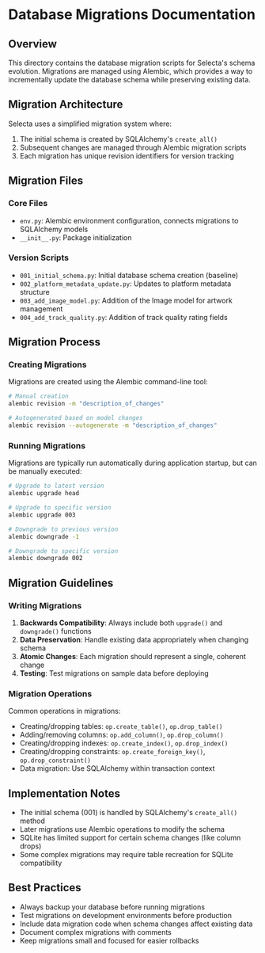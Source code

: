 # Database Migrations Documentation

## Overview

This directory contains the database migration scripts for Selecta's schema evolution. Migrations are managed using Alembic, which provides a way to incrementally update the database schema while preserving existing data.

## Migration Architecture

Selecta uses a simplified migration system where:

1. The initial schema is created by SQLAlchemy's `create_all()`
2. Subsequent changes are managed through Alembic migration scripts
3. Each migration has unique revision identifiers for version tracking

## Migration Files

### Core Files

- `env.py`: Alembic environment configuration, connects migrations to SQLAlchemy models
- `__init__.py`: Package initialization

### Version Scripts

- `001_initial_schema.py`: Initial database schema creation (baseline)
- `002_platform_metadata_update.py`: Updates to platform metadata structure
- `003_add_image_model.py`: Addition of the Image model for artwork management
- `004_add_track_quality.py`: Addition of track quality rating fields

## Migration Process

### Creating Migrations

Migrations are created using the Alembic command-line tool:

```bash
# Manual creation
alembic revision -m "description_of_changes"

# Autogenerated based on model changes
alembic revision --autogenerate -m "description_of_changes"
```

### Running Migrations

Migrations are typically run automatically during application startup, but can be manually executed:

```bash
# Upgrade to latest version
alembic upgrade head

# Upgrade to specific version
alembic upgrade 003

# Downgrade to previous version
alembic downgrade -1

# Downgrade to specific version
alembic downgrade 002
```

## Migration Guidelines

### Writing Migrations

1. **Backwards Compatibility**: Always include both `upgrade()` and `downgrade()` functions
2. **Data Preservation**: Handle existing data appropriately when changing schema
3. **Atomic Changes**: Each migration should represent a single, coherent change
4. **Testing**: Test migrations on sample data before deploying

### Migration Operations

Common operations in migrations:

- Creating/dropping tables: `op.create_table()`, `op.drop_table()`
- Adding/removing columns: `op.add_column()`, `op.drop_column()`
- Creating/dropping indexes: `op.create_index()`, `op.drop_index()`
- Creating/dropping constraints: `op.create_foreign_key()`, `op.drop_constraint()`
- Data migration: Use SQLAlchemy within transaction context

## Implementation Notes

- The initial schema (001) is handled by SQLAlchemy's `create_all()` method
- Later migrations use Alembic operations to modify the schema
- SQLite has limited support for certain schema changes (like column drops)
- Some complex migrations may require table recreation for SQLite compatibility

## Best Practices

- Always backup your database before running migrations
- Test migrations on development environments before production
- Include data migration code when schema changes affect existing data
- Document complex migrations with comments
- Keep migrations small and focused for easier rollbacks
